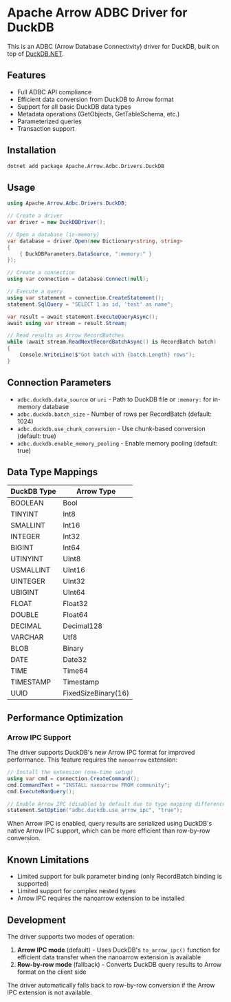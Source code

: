 # Apache Arrow ADBC Driver for DuckDB

This is an ADBC (Arrow Database Connectivity) driver for DuckDB, built on top of [DuckDB.NET](https://github.com/Giorgi/DuckDB.NET).

## Features

- Full ADBC API compliance
- Efficient data conversion from DuckDB to Arrow format
- Support for all basic DuckDB data types
- Metadata operations (GetObjects, GetTableSchema, etc.)
- Parameterized queries
- Transaction support

## Installation

```bash
dotnet add package Apache.Arrow.Adbc.Drivers.DuckDB
```

## Usage

```csharp
using Apache.Arrow.Adbc.Drivers.DuckDB;

// Create a driver
var driver = new DuckDBDriver();

// Open a database (in-memory)
var database = driver.Open(new Dictionary<string, string>
{
    { DuckDBParameters.DataSource, ":memory:" }
});

// Create a connection
using var connection = database.Connect(null);

// Execute a query
using var statement = connection.CreateStatement();
statement.SqlQuery = "SELECT 1 as id, 'test' as name";

var result = await statement.ExecuteQueryAsync();
await using var stream = result.Stream;

// Read results as Arrow RecordBatches
while (await stream.ReadNextRecordBatchAsync() is RecordBatch batch)
{
    Console.WriteLine($"Got batch with {batch.Length} rows");
}
```

## Connection Parameters

- `adbc.duckdb.data_source` or `uri` - Path to DuckDB file or `:memory:` for in-memory database
- `adbc.duckdb.batch_size` - Number of rows per RecordBatch (default: 1024)
- `adbc.duckdb.use_chunk_conversion` - Use chunk-based conversion (default: true)
- `adbc.duckdb.enable_memory_pooling` - Enable memory pooling (default: true)

## Data Type Mappings

| DuckDB Type | Arrow Type |
|-------------|------------|
| BOOLEAN | Bool |
| TINYINT | Int8 |
| SMALLINT | Int16 |
| INTEGER | Int32 |
| BIGINT | Int64 |
| UTINYINT | UInt8 |
| USMALLINT | UInt16 |
| UINTEGER | UInt32 |
| UBIGINT | UInt64 |
| FLOAT | Float32 |
| DOUBLE | Float64 |
| DECIMAL | Decimal128 |
| VARCHAR | Utf8 |
| BLOB | Binary |
| DATE | Date32 |
| TIME | Time64 |
| TIMESTAMP | Timestamp |
| UUID | FixedSizeBinary(16) |

## Performance Optimization

### Arrow IPC Support

The driver supports DuckDB's new Arrow IPC format for improved performance. This feature requires the `nanoarrow` extension:

```csharp
// Install the extension (one-time setup)
using var cmd = connection.CreateCommand();
cmd.CommandText = "INSTALL nanoarrow FROM community";
cmd.ExecuteNonQuery();

// Enable Arrow IPC (disabled by default due to type mapping differences)
statement.SetOption("adbc.duckdb.use_arrow_ipc", "true");
```

When Arrow IPC is enabled, query results are serialized using DuckDB's native Arrow IPC support, which can be more efficient than row-by-row conversion.

## Known Limitations

- Limited support for bulk parameter binding (only RecordBatch binding is supported)
- Limited support for complex nested types
- Arrow IPC requires the nanoarrow extension to be installed

## Development

The driver supports two modes of operation:
1. **Arrow IPC mode** (default) - Uses DuckDB's `to_arrow_ipc()` function for efficient data transfer when the nanoarrow extension is available
2. **Row-by-row mode** (fallback) - Converts DuckDB query results to Arrow format on the client side

The driver automatically falls back to row-by-row conversion if the Arrow IPC extension is not available.